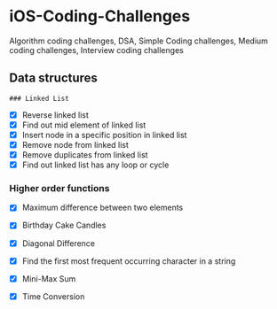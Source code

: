 # iOS-Coding-Challenges
Algorithm coding challenges, DSA, Simple Coding challenges, Medium coding challenges, Interview coding challenges

## Data structures

    ### Linked List
 - [x] Reverse linked list
 - [x] Find out mid element of linked list
 - [x] Insert node in a specific position in linked list
 - [x] Remove node from linked list
 - [x] Remove duplicates from linked list
 - [x] Find out linked list has any loop or cycle

### Higher order functions
- [x] Maximum difference between two elements
- [x] Birthday Cake Candles
- [x] Diagonal Difference
- [x] Find the first most frequent occurring character in a string
- [x] Mini-Max Sum
- [x] Time Conversion




